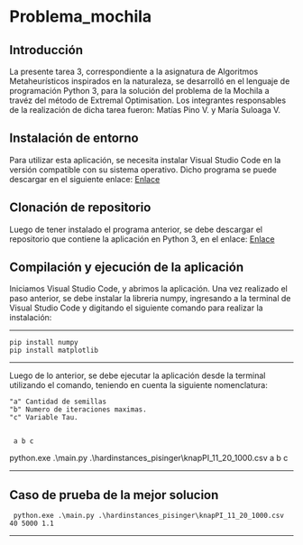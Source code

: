 # Problema_mochila
## Introducción


La presente tarea 3, correspondiente a la asignatura de Algoritmos Metaheurísticos inspirados en la naturaleza, se desarrolló en el lenguaje de programación Python 3, para la solución del problema de la Mochila a travéz del método de Extremal Optimisation. Los integrantes responsables de la realización de dicha tarea fueron:
Matías Pino V. y María Suloaga V.

## Instalación de entorno


Para utilizar esta aplicación, se necesita instalar Visual Studio Code en la versión compatible con su sistema operativo. Dicho programa se puede descargar en el siguiente enlace: [Enlace](https://code.visualstudio.com/download)

## Clonación de repositorio


Luego de tener instalado el programa anterior, se debe descargar el repositorio que contiene la aplicación en Python 3, en el enlace: [Enlace](https://github.com/MatiPino23/Problema_mochila/archive/refs/heads/main.zip)


## Compilación y ejecución de la aplicación


Iniciamos Visual Studio Code, y abrimos la aplicación. Una vez realizado el paso anterior, se debe instalar la libreria numpy, ingresando a la terminal de Visual Studio Code y digitando el siguiente comando para realizar la instalación:

***
```
pip install numpy
pip install matplotlib
```
***

Luego de lo anterior, se debe ejecutar la aplicación desde la terminal utilizando el comando, teniendo en cuenta la siguiente nomenclatura:

```
"a" Cantidad de semillas
"b" Numero de iteraciones maximas.
"c" Variable Tau.
 

```
```
 a b c
```
python.exe .\main.py .\hardinstances_pisinger\knapPI_11_20_1000.csv a b c 

***
## Caso de prueba de la mejor solucion
```
 python.exe .\main.py .\hardinstances_pisinger\knapPI_11_20_1000.csv 40 5000 1.1
```
***
